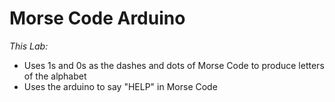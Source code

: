 # Morse Code Arduino

*This Lab:*
* Uses 1s and 0s as the dashes and dots of Morse Code to produce letters of the alphabet
* Uses the arduino to say "HELP" in Morse Code
